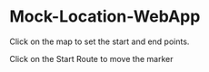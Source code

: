 # Mock-Location-WebApp
Click on the map to set the start and end points.

Click on the Start Route to move the marker


